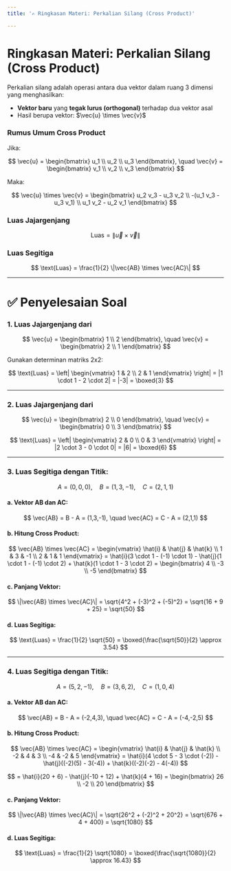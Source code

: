 ```yaml
---
title: '✍️ Ringkasan Materi: Perkalian Silang (Cross Product)'

---
```




#  Ringkasan Materi: Perkalian Silang (Cross Product)

Perkalian silang adalah operasi antara dua vektor dalam ruang 3 dimensi yang menghasilkan:

* **Vektor baru** yang **tegak lurus (orthogonal)** terhadap dua vektor asal
* Hasil berupa vektor: \$\vec{u} \times \vec{v}\$

### Rumus Umum Cross Product

Jika:

$$
\vec{u} = \begin{bmatrix} u_1 \\ u_2 \\ u_3 \end{bmatrix}, \quad
\vec{v} = \begin{bmatrix} v_1 \\ v_2 \\ v_3 \end{bmatrix}
$$

Maka:

$$
\vec{u} \times \vec{v} =
\begin{bmatrix}
u_2 v_3 - u_3 v_2 \\
-(u_1 v_3 - u_3 v_1) \\
u_1 v_2 - u_2 v_1
\end{bmatrix}
$$

### Luas Jajargenjang

$$
\text{Luas} = \|\vec{u} \times \vec{v}\|
$$

### Luas Segitiga

$$
\text{Luas} = \frac{1}{2} \|\vec{AB} \times \vec{AC}\|
$$

---

# ✅ Penyelesaian Soal

### **1. Luas Jajargenjang dari**

$$
\vec{u} = \begin{bmatrix} 1 \\ 2 \end{bmatrix}, \quad
\vec{v} = \begin{bmatrix} 2 \\ 1 \end{bmatrix}
$$

Gunakan determinan matriks 2x2:

$$
\text{Luas} = \left| \begin{vmatrix} 1 & 2 \\ 2 & 1 \end{vmatrix} \right|
= |1 \cdot 1 - 2 \cdot 2| = |-3| = \boxed{3}
$$

---

### **2. Luas Jajargenjang dari**

$$
\vec{u} = \begin{bmatrix} 2 \\ 0 \end{bmatrix}, \quad
\vec{v} = \begin{bmatrix} 0 \\ 3 \end{bmatrix}
$$

$$
\text{Luas} = \left| \begin{vmatrix} 2 & 0 \\ 0 & 3 \end{vmatrix} \right|
= |2 \cdot 3 - 0 \cdot 0| = |6| = \boxed{6}
$$

---

### **3. Luas Segitiga dengan Titik:**

$$
A = (0,0,0), \quad B = (1,3,-1), \quad C = (2,1,1)
$$

#### a. Vektor AB dan AC:

$$
\vec{AB} = B - A = (1,3,-1), \quad \vec{AC} = C - A = (2,1,1)
$$

#### b. Hitung Cross Product:

$$
\vec{AB} \times \vec{AC} =
\begin{vmatrix}
\hat{i} & \hat{j} & \hat{k} \\
1 & 3 & -1 \\
2 & 1 & 1
\end{vmatrix}
= \hat{i}(3 \cdot 1 - (-1) \cdot 1) - \hat{j}(1 \cdot 1 - (-1) \cdot 2) + \hat{k}(1 \cdot 1 - 3 \cdot 2)
= \begin{bmatrix} 4 \\ -3 \\ -5 \end{bmatrix}
$$

#### c. Panjang Vektor:

$$
\|\vec{AB} \times \vec{AC}\| = \sqrt{4^2 + (-3)^2 + (-5)^2} = \sqrt{16 + 9 + 25} = \sqrt{50}
$$

#### d. Luas Segitiga:

$$
\text{Luas} = \frac{1}{2} \sqrt{50} = \boxed{\frac{\sqrt{50}}{2} \approx 3.54}
$$

---

### **4. Luas Segitiga dengan Titik:**

$$
A = (5,2,-1), \quad B = (3,6,2), \quad C = (1,0,4)
$$

#### a. Vektor AB dan AC:

$$
\vec{AB} = B - A = (-2,4,3), \quad \vec{AC} = C - A = (-4,-2,5)
$$

#### b. Hitung Cross Product:

$$
\vec{AB} \times \vec{AC} =
\begin{vmatrix}
\hat{i} & \hat{j} & \hat{k} \\
-2 & 4 & 3 \\
-4 & -2 & 5
\end{vmatrix}
= \hat{i}(4 \cdot 5 - 3 \cdot (-2)) - \hat{j}((-2)(5) - 3(-4)) + \hat{k}((-2)(-2) - 4(-4))
$$

$$
= \hat{i}(20 + 6) - \hat{j}(-10 + 12) + \hat{k}(4 + 16)
= \begin{bmatrix} 26 \\ -2 \\ 20 \end{bmatrix}
$$

#### c. Panjang Vektor:

$$
\|\vec{AB} \times \vec{AC}\| = \sqrt{26^2 + (-2)^2 + 20^2} = \sqrt{676 + 4 + 400} = \sqrt{1080}
$$

#### d. Luas Segitiga:

$$
\text{Luas} = \frac{1}{2} \sqrt{1080} = \boxed{\frac{\sqrt{1080}}{2} \approx 16.43}
$$
